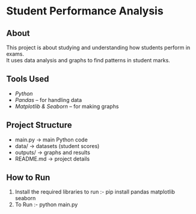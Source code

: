 # Student Performance Analysis

## About
This project is about studying and understanding how students perform in exams.  
It uses data analysis and graphs to find patterns in student marks.  

## Tools Used
- *Python*
- *Pandas* – for handling data  
- *Matplotlib & Seaborn* – for making graphs  

## Project Structure
- main.py -> main Python code  
- data/ -> datasets (student scores)  
- outputs/ -> graphs and results  
- README.md -> project details  

## How to Run
1. Install the required libraries to run :- 
   pip install pandas matplotlib seaborn
2. To Run :- python main.py
